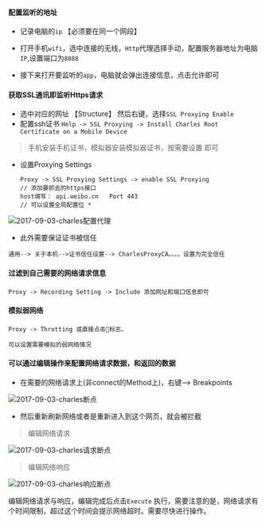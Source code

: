 #### 配置监听的地址

* 记录电脑的`ip`  【必须要在同一个网段】

* 打开手机`wifi`，选中连接的无线，`Http`代理选择手动，配置服务器地址为电脑`IP`,设置端口为`8888`

* 接下来打开要监听的`app`，电脑就会弹出连接信息，点击允许即可


#### 获取SSL通讯即监听Https请求

* 选中对应的网址 【Structure】 然后右键，选择`SSL Proxying Enable`
* 配置ssh证书 `Help -> SSL Proxying -> Install Charles Root Certificate on a Mobile Device`

> 手机安装手机证书，模拟器安装模拟器证书，按需要设置 即可

* 设置Proxying Settings

  ```
  Proxy -> SSL Proxying Settings -> enable SSL Proxying 
  // 添加要抓去的https接口
  host填写： api.weibo.cn   Port 443
  // 可以设置全局配置位 *
  ```

![2017-09-03-charles配置代理](https://linfengwenyou.github.io/images/2017-09-03-charles配置代理.png)

* 此外需要保证证书被信任

```
通用--> 关于本机-->证书信任设置--> CharlesProxyCA。。。。设置为完全信任
```



#### 过滤到自己需要的网络请求信息

``` 
Proxy -> Recording Setting -> Include 添加网址和端口信息即可
```

#### 模拟弱网络

```
Proxy -> Throtting 或直接点击🐢标志。

可以设置需要模拟的弱网络情况
```

#### 可以通过编辑操作来配置网络请求数据，和返回的数据 

* 在需要的网络请求上(非connect的Method上)，右键—> Breakpoints

![2017-09-03-charles断点](https://linfengwenyou.github.io/images/2017-09-03-charles断点.png)

* 然后重新刷新网络或者是重新进入到这个网页，就会被拦截

>  编辑网络请求

![2017-09-03-charles请求断点](https://linfengwenyou.github.io/images/2017-09-03-charles请求断点.png)

>  编辑网络响应

![2017-09-03-charles响应断点](https://linfengwenyou.github.io/images/2017-09-03-charles响应断点.png)

编辑网络请求与响应，编辑完成后点击`Execute` 执行，需要注意的是，网络请求有个时间限制，超过这个时间会提示网络超时。需要尽快进行操作。

